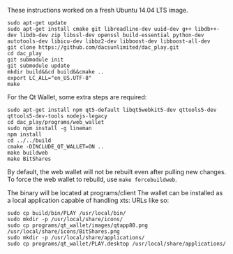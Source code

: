 These instructions worked on a fresh Ubuntu 14.04 LTS image.

    sudo apt-get update
    sudo apt-get install cmake git libreadline-dev uuid-dev g++ libdb++-dev libdb-dev zip libssl-dev openssl build-essential python-dev autotools-dev libicu-dev libbz2-dev libboost-dev libboost-all-dev
    git clone https://github.com/dacsunlimited/dac_play.git
    cd dac_play
    git submodule init
    git submodule update
    mkdir build&&cd build&&cmake ..
    export LC_ALL="en_US.UTF-8"
    make

For the Qt Wallet, some extra steps are required:

	sudo apt-get install npm qt5-default libqt5webkit5-dev qttools5-dev qttools5-dev-tools nodejs-legacy
	cd dac_play/programs/web_wallet
	sudo npm install -g lineman
	npm install
	cd ../../build
	cmake -DINCLUDE_QT_WALLET=ON ..
	make buildweb
	make BitShares

By default, the web wallet will not be rebuilt even after pulling new changes. To force the web wallet to rebuild, use `make forcebuildweb`.

The binary will be located at programs/client
The wallet can be installed as a local application capable of handling xts: URLs like so:

	sudo cp build/bin/PLAY /usr/local/bin/
	sudo mkdir -p /usr/local/share/icons/
	sudo cp programs/qt_wallet/images/qtapp80.png /usr/local/share/icons/BitShares.png
	sudo mkdir -p /usr/local/share/applications/
	sudo cp programs/qt_wallet/PLAY.desktop /usr/local/share/applications/
